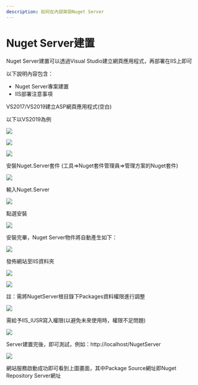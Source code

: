 ```yaml
---
description: 如何在內部架設Nuget Server
---
```


# Nuget Server建置

Nuget Server建置可以透過Visual Studio建立網頁應用程式，再部署在IIS上即可

以下說明內容包含：

* Nuget Server專案建置
* IIS部署注意事項

VS2017/VS2019建立ASP網頁應用程式\(空白\)

以下以VS2019為例

![](../../.gitbook/assets/image%20%2872%29.png)

![](../../.gitbook/assets/image%20%28455%29.png)

![](../../.gitbook/assets/image%20%28306%29.png)

安裝Nuget.Server套件 \(工具=&gt;Nuget套件管理員=&gt;管理方案的Nuget套件\)

![](../../.gitbook/assets/image%20%28349%29.png)

輸入Nuget.Server

![](../../.gitbook/assets/image%20%28287%29.png)

點選安裝

![](../../.gitbook/assets/image%20%28424%29.png)

安裝完畢，Nuget Server物件將自動產生如下：

![](../../.gitbook/assets/image%20%28200%29.png)

發佈網站至IIS資料夾

![](../../.gitbook/assets/image%20%2876%29.png)

![](../../.gitbook/assets/image%20%28432%29.png)

註：需將NugetServer根目錄下Packages資料權限進行調整

![](../../.gitbook/assets/image%20%28124%29.png)

需給予IIS\_IUSR寫入權限\(以避免未來使用時，權限不足問題\)

![](../../.gitbook/assets/image%20%2845%29.png)

Server建置完後，即可測試，例如：http://localhost/NugetServer

![](../../.gitbook/assets/image%20%281%29.png)

網站服務啟動成功即可看到上圖畫面，其中Package Source網址即Nuget Repository Server網址

